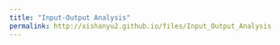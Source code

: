 ```yaml
---
title: "Input-Output Analysis"
permalink: http://xishanyu2.github.io/files/Input_Output_Analysis
---
```

